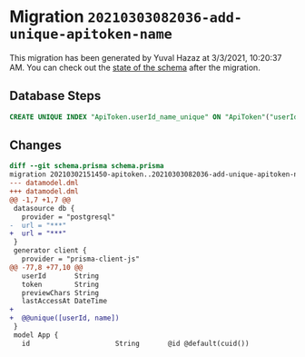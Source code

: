 # Migration `20210303082036-add-unique-apitoken-name`

This migration has been generated by Yuval Hazaz at 3/3/2021, 10:20:37 AM.
You can check out the [state of the schema](./schema.prisma) after the migration.

## Database Steps

```sql
CREATE UNIQUE INDEX "ApiToken.userId_name_unique" ON "ApiToken"("userId", "name")
```

## Changes

```diff
diff --git schema.prisma schema.prisma
migration 20210302151450-apitoken..20210303082036-add-unique-apitoken-name
--- datamodel.dml
+++ datamodel.dml
@@ -1,7 +1,7 @@
 datasource db {
   provider = "postgresql"
-  url = "***"
+  url = "***"
 }
 generator client {
   provider = "prisma-client-js"
@@ -77,8 +77,10 @@
   userId       String
   token        String
   previewChars String
   lastAccessAt DateTime
+
+  @@unique([userId, name])
 }
 model App {
   id                     String       @id @default(cuid())
```


